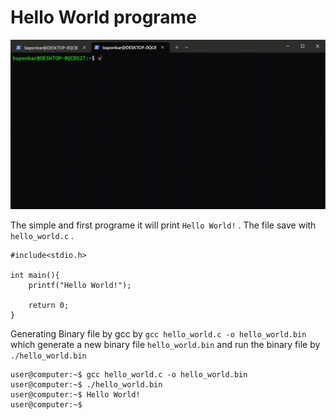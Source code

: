 # Hello World programe

![Gif](./Video/screen_record_of_hello.gif)

The simple and first programe it will print `Hello World!` . The file save with `hello_world.c` .

```(c)
#include<stdio.h>

int main(){
    printf("Hello World!");

    return 0;
}
```

Generating Binary file by gcc by `gcc hello_world.c -o hello_world.bin` which generate a new  binary file `hello_world.bin` and run the binary file by `./hello_world.bin`


```(c)
user@computer:~$ gcc hello_world.c -o hello_world.bin
user@computer:~$ ./hello_world.bin
user@computer:~$ Hello World!
user@computer:~$
```